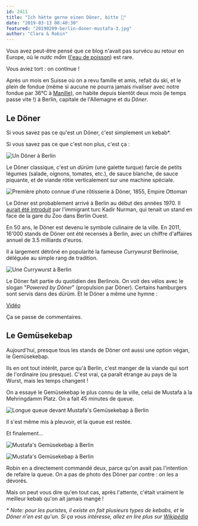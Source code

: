 ```yaml
---
id: 2411
title: "Ich hätte gerne einen Döner, bitte 🌯"
date: "2019-03-13 08:40:30"
featured: "20190209-berlin-doner-mustafa-3.jpg"
author: "Clara & Robin"
---
```


Vous avez peut-être pensé que ce blog n'avait pas survécu au retour en Europe,
où le _nước mắm_ ([l'eau de poisson](https://eaudepoisson.com/a-propos/)) est
rare.

Vous aviez tort : on continue !

Après un mois en Suisse où on a revu famille et amis, refait du ski, et le plein
de fondue (même si aucune ne pourra jamais rivaliser avec notre fondue par 36°C
à
[Manille](https://eaudepoisson.com/2018/04/16/gratte-ciels-jeepneys-et-barbecue-bienvenue-a-manille/)),
on habite depuis bientôt deux mois (le temps passe vite !) à Berlin, capitale de
l'Allemagne et du _Döner_.

## Le Döner

Si vous savez pas ce qu'est un Döner, c'est simplement un kebab\*.

Si vous savez pas ce que c'est non plus, c'est ça :

![Un Döner à Berlin](20190313-berlin-doner-kebab-ale-granholm.jpg "Un Döner à Berlin (CC BY Ale Granholm, Wikimedia)")

Le Döner classique, c'est un _dürüm_ (une galette turque) farcie de petits
légumes (salade, oignons, tomates, etc.), de sauce blanche, de sauce piquante,
et de viande rôtie verticalement sur une machine spéciale.

![Première photo connue d'une rôtisserie à Döner, 1855, Empire Ottoman](20190313-donerci-1855.jpg "Première photo connue d'une rôtisserie à Döner, 1855, Empire Ottoman (domaine public, Wilimedia)")

Le Döner est probablement arrivé à Berlin au début des années 1970. Il
[aurait été introduit](https://www.thelocal.de/20131031/doner-kebab-inventor-kadir-nurman-dies)
par l'immigrant turc Kadir Nurman, qui tenait un stand en face de la gare du Zoo
dans Berlin Ouest.

En 50 ans, le Döner est devenu le symbole culinaire de la ville. En 2011, 16'000
stands de Döner ont été recensés à Berlin, avec un chiffre d'affaires annuel de
3.5 milliards d'euros.

Il a largement détrôné en popularité la fameuse _Currywurst_ Berlinoise,
déléguée au simple rang de tradition.

![Une Currywurst à Berlin](20190313-currywurst-rainer-zenz.jpg "Une Currywurst à Berlin (CC BY-SA Rainer Zenz, Wikimedia)")

Le Döner fait partie du quotidien des Berlinois. On voit des vélos avec le
slogan "_Powered by Döner_" (propulsion par Döner). Certains hamburgers sont
servis dans des dürüm. Et le Döner a même une hymne :

[Vidéo](https://www.youtube.com/watch?v=5VO5YQrRC5Y)

Ça se passe de commentaires.

## Le Gemüsekebap

Aujourd'hui, presque tous les stands de Döner ont aussi une option végan, le
Gemüsekebap.

Ils en ont tout intérêt, parce qu'à Berlin, c'est manger de la viande qui sort
de l'ordinaire (ou presque). C'est vrai, ça paraît étrange au pays de la Wurst,
mais les temps changent !

On a essayé le Gemüsekebap le plus connu de la ville, celui de Mustafa à la
Mehringdamm Platz. On a fait 45 minutes de queue.

![Longue queue devant Mustafa's Gemüsekebap à Berlin](20190209-berlin-doner-mustafa-1.jpg)

Il s'est même mis à pleuvoir, et la queue est restée.

Et finalement...

![Mustafa's Gemüsekebap à Berlin](20190209-berlin-doner-mustafa-2.jpg "On y est presque...")

![Mustafa's Gemüsekebap à Berlin](20190209-berlin-doner-mustafa-3.jpg "On y est !")

Robin en a directement commandé deux, parce qu'on avait pas l'intention de
refaire la queue. On a pas de photo des Döner par contre : on les a dévorés.

Mais on peut vous dire qu'en tout cas, après l'attente, c'était vraiment le
meilleur kebab qu'on ait jamais mangé !

_\* Note: pour les puristes, il existe en fait plusieurs types de kebabs, et le
Döner n'en est qu'un. Si ça vous intéresse, allez en lire plus sur
[Wikipédia](https://fr.wikipedia.org/wiki/Kebab)_
